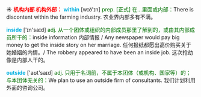 ☀ <font color="red">**机构内部 机构外部：**</font>
<font color="sky blue">**within**</font> [wɪð'ɪn] 
<font color="rgb(227, 108, 9)">prep. [正式] 在…里面或内部：</font>There is discontent within the farming industry. 农业界内部多有不满。

<font color="sky blue">**inside**</font> ['ɪn'saɪd] 
<font color="rgb(227, 108, 9)">adj. 从一个团体或组织的内部成员那里了解到的，或由其内部成员所干的：</font>inside information 内部情报 / Any newspaper would pay big money to get the inside story on her marriage. 任何报纸都愿出高价购买关于她婚姻的内情。/ The robbery appeared to have been an inside job. 这次抢劫像是内部人干的。

<font color="sky blue">**outside**</font> ['aʊt'saɪd] 
<font color="rgb(227, 108, 9)">adj. 只用于名词前，不属于本团体（或机构、国家等）的；与本团体无关的：</font>We plan to use an outside firm of consultants. 我们计划利用外面的咨询公司。
